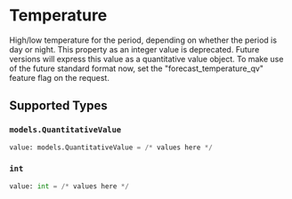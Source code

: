 # Temperature

High/low temperature for the period, depending on whether the period is day or night.
This property as an integer value is deprecated. Future versions will express this value as a quantitative value object. To make use of the future standard format now, set the "forecast_temperature_qv" feature flag on the request.



## Supported Types

### `models.QuantitativeValue`

```python
value: models.QuantitativeValue = /* values here */
```

### `int`

```python
value: int = /* values here */
```

